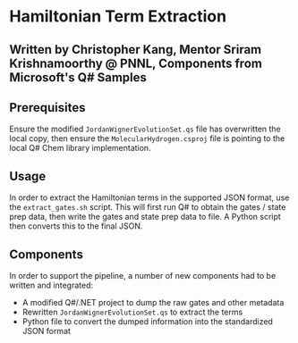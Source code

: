 # Hamiltonian Term Extraction

## Written by Christopher Kang, Mentor Sriram Krishnamoorthy @ PNNL, Components from Microsoft's Q# Samples

## Prerequisites

Ensure the modified `JordanWignerEvolutionSet.qs` file has overwritten the local copy, then ensure the `MolecularHydrogen.csproj` file is pointing to the local Q# Chem library implementation.

## Usage

In order to extract the Hamiltonian terms in the supported JSON format, use the `extract_gates.sh` script. This will first run Q# to obtain the gates / state prep data, then write the gates and state prep data to file. A Python script then converts this to the final JSON.

## Components

In order to support the pipeline, a number of new components had to be written and integrated:

- A modified Q#/.NET project to dump the raw gates and other metadata
- Rewritten `JordanWignerEvolutionSet.qs` to extract the terms
- Python file to convert the dumped information into the standardized JSON format
